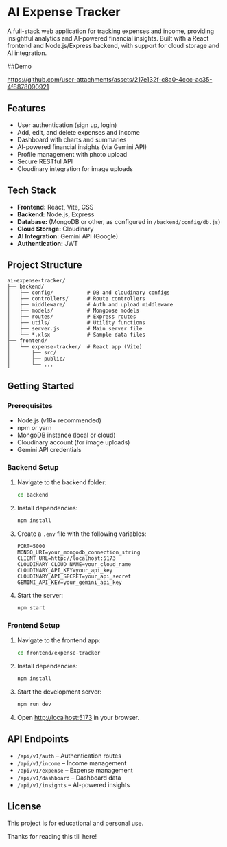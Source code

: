# AI Expense Tracker

A full-stack web application for tracking expenses and income, providing insightful analytics and AI-powered financial insights. Built with a React frontend and Node.js/Express backend, with support for cloud storage and AI integration.

##Demo

https://github.com/user-attachments/assets/217e132f-c8a0-4ccc-ac35-4f8878090921

## Features

- User authentication (sign up, login)
- Add, edit, and delete expenses and income
- Dashboard with charts and summaries
- AI-powered financial insights (via Gemini API)
- Profile management with photo upload
- Secure RESTful API
- Cloudinary integration for image uploads

## Tech Stack

- **Frontend:** React, Vite, CSS
- **Backend:** Node.js, Express
- **Database:** (MongoDB or other, as configured in `/backend/config/db.js`)
- **Cloud Storage:** Cloudinary
- **AI Integration:** Gemini API (Google)
- **Authentication:** JWT

## Project Structure

```
ai-expense-tracker/
├── backend/
│   ├── config/           # DB and cloudinary configs
│   ├── controllers/      # Route controllers
│   ├── middleware/       # Auth and upload middleware
│   ├── models/           # Mongoose models
│   ├── routes/           # Express routes
│   ├── utils/            # Utility functions
│   ├── server.js         # Main server file
│   └── *.xlsx            # Sample data files
├── frontend/
│   └── expense-tracker/  # React app (Vite)
│       ├── src/
│       ├── public/
│       └── ...
```

## Getting Started

### Prerequisites

- Node.js (v18+ recommended)
- npm or yarn
- MongoDB instance (local or cloud)
- Cloudinary account (for image uploads)
- Gemini API credentials

### Backend Setup

1. Navigate to the backend folder:
   ```sh
   cd backend
   ```
2. Install dependencies:
   ```sh
   npm install
   ```
3. Create a `.env` file with the following variables:
   ```
   PORT=5000
   MONGO_URI=your_mongodb_connection_string
   CLIENT_URL=http://localhost:5173
   CLOUDINARY_CLOUD_NAME=your_cloud_name
   CLOUDINARY_API_KEY=your_api_key
   CLOUDINARY_API_SECRET=your_api_secret
   GEMINI_API_KEY=your_gemini_api_key
   ```
4. Start the server:
   ```sh
   npm start
   ```

### Frontend Setup

1. Navigate to the frontend app:
   ```sh
   cd frontend/expense-tracker
   ```
2. Install dependencies:
   ```sh
   npm install
   ```
3. Start the development server:
   ```sh
   npm run dev
   ```
4. Open [http://localhost:5173](http://localhost:5173) in your browser.

## API Endpoints

- `/api/v1/auth` – Authentication routes
- `/api/v1/income` – Income management
- `/api/v1/expense` – Expense management
- `/api/v1/dashboard` – Dashboard data
- `/api/v1/insights` – AI-powered insights

## License

This project is for educational and personal use.


Thanks for reading this till here!
